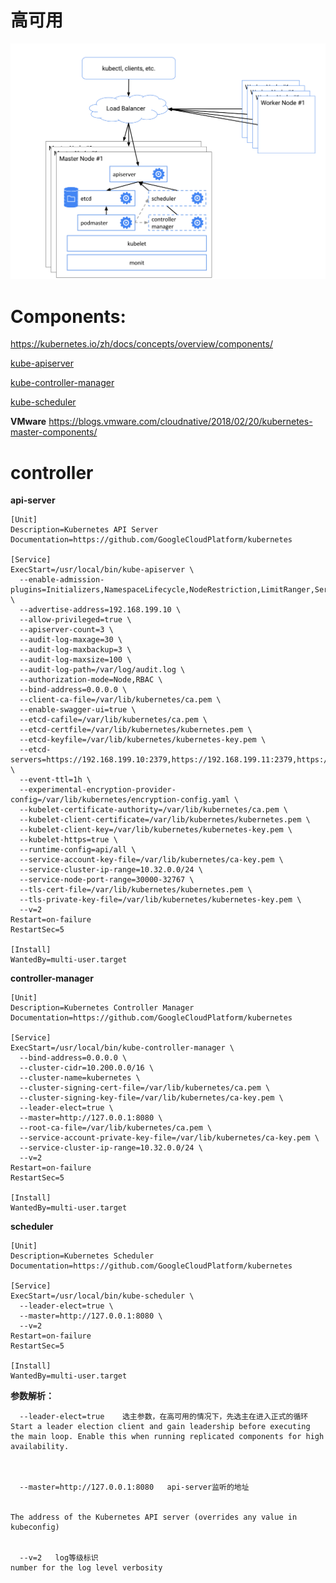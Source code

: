 
# 高可用


![k8-ha](_image/k8-ha.png)


# Components:  
https://kubernetes.io/zh/docs/concepts/overview/components/


[ kube-apiserver](https://kubernetes.io/docs/reference/command-line-tools-reference/kube-apiserver/)

[kube-controller-manager](https://kubernetes.io/docs/reference/command-line-tools-reference/kube-controller-manager/)

[kube-scheduler](https://kubernetes.io/docs/reference/command-line-tools-reference/kube-scheduler/)


**VMware**
https://blogs.vmware.com/cloudnative/2018/02/20/kubernetes-master-components/ 




#  controller



**api-server**


```
[Unit]
Description=Kubernetes API Server
Documentation=https://github.com/GoogleCloudPlatform/kubernetes

[Service]
ExecStart=/usr/local/bin/kube-apiserver \
  --enable-admission-plugins=Initializers,NamespaceLifecycle,NodeRestriction,LimitRanger,ServiceAccount,DefaultStorageClass,ResourceQuota \
  --advertise-address=192.168.199.10 \
  --allow-privileged=true \
  --apiserver-count=3 \
  --audit-log-maxage=30 \
  --audit-log-maxbackup=3 \
  --audit-log-maxsize=100 \
  --audit-log-path=/var/log/audit.log \
  --authorization-mode=Node,RBAC \
  --bind-address=0.0.0.0 \
  --client-ca-file=/var/lib/kubernetes/ca.pem \
  --enable-swagger-ui=true \
  --etcd-cafile=/var/lib/kubernetes/ca.pem \
  --etcd-certfile=/var/lib/kubernetes/kubernetes.pem \
  --etcd-keyfile=/var/lib/kubernetes/kubernetes-key.pem \
  --etcd-servers=https://192.168.199.10:2379,https://192.168.199.11:2379,https://192.168.199.12:2379 \
  --event-ttl=1h \
  --experimental-encryption-provider-config=/var/lib/kubernetes/encryption-config.yaml \
  --kubelet-certificate-authority=/var/lib/kubernetes/ca.pem \
  --kubelet-client-certificate=/var/lib/kubernetes/kubernetes.pem \
  --kubelet-client-key=/var/lib/kubernetes/kubernetes-key.pem \
  --kubelet-https=true \
  --runtime-config=api/all \
  --service-account-key-file=/var/lib/kubernetes/ca-key.pem \
  --service-cluster-ip-range=10.32.0.0/24 \
  --service-node-port-range=30000-32767 \
  --tls-cert-file=/var/lib/kubernetes/kubernetes.pem \
  --tls-private-key-file=/var/lib/kubernetes/kubernetes-key.pem \
  --v=2
Restart=on-failure
RestartSec=5

[Install]
WantedBy=multi-user.target

```


**controller-manager**


```
[Unit]
Description=Kubernetes Controller Manager
Documentation=https://github.com/GoogleCloudPlatform/kubernetes

[Service]
ExecStart=/usr/local/bin/kube-controller-manager \
  --bind-address=0.0.0.0 \
  --cluster-cidr=10.200.0.0/16 \
  --cluster-name=kubernetes \
  --cluster-signing-cert-file=/var/lib/kubernetes/ca.pem \
  --cluster-signing-key-file=/var/lib/kubernetes/ca-key.pem \
  --leader-elect=true \
  --master=http://127.0.0.1:8080 \
  --root-ca-file=/var/lib/kubernetes/ca.pem \
  --service-account-private-key-file=/var/lib/kubernetes/ca-key.pem \
  --service-cluster-ip-range=10.32.0.0/24 \
  --v=2
Restart=on-failure
RestartSec=5

[Install]
WantedBy=multi-user.target

```


**scheduler**



```
[Unit]
Description=Kubernetes Scheduler
Documentation=https://github.com/GoogleCloudPlatform/kubernetes

[Service]
ExecStart=/usr/local/bin/kube-scheduler \
  --leader-elect=true \
  --master=http://127.0.0.1:8080 \
  --v=2
Restart=on-failure
RestartSec=5

[Install]
WantedBy=multi-user.target

```
**参数解析：**


```
  --leader-elect=true    选主参数，在高可用的情况下，先选主在进入正式的循环
Start a leader election client and gain leadership before executing the main loop. Enable this when running replicated components for high availability.



  --master=http://127.0.0.1:8080   api-server监听的地址 


The address of the Kubernetes API server (overrides any value in kubeconfig)


  --v=2   log等级标识
number for the log level verbosity
```


